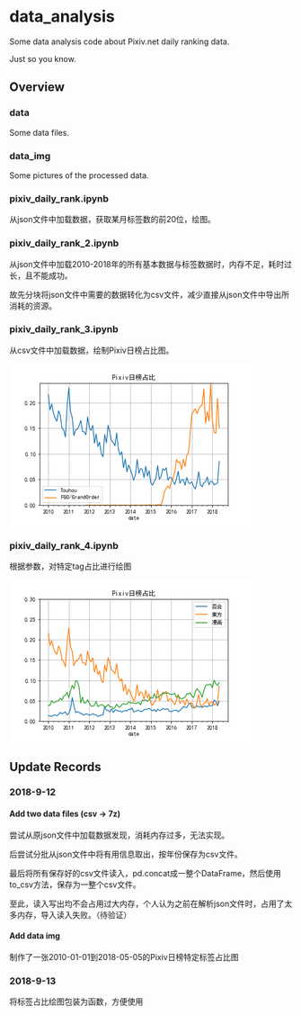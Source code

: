 # data_analysis

Some data analysis code about Pixiv.net daily ranking data.

Just so you know.

## Overview

### data

Some data files.

### data_img

Some pictures of the processed data.

### pixiv_daily_rank.ipynb

从json文件中加载数据，获取某月标签数的前20位，绘图。

### pixiv_daily_rank_2.ipynb

从json文件中加载2010-2018年的所有基本数据与标签数据时，内存不足，耗时过长，且不能成功。

故先分块将json文件中需要的数据转化为csv文件，减少直接从json文件中导出所消耗的资源。


### pixiv_daily_rank_3.ipynb

从csv文件中加载数据，绘制Pixiv日榜占比图。

![](data_img/pixiv_daily_rank_1.png)

### pixiv_daily_rank_4.ipynb

根据参数，对特定tag占比进行绘图

![](data_img/pixiv_daily_rank_2.png)

## Update Records

### 2018-9-12

#### Add two data files (csv -> 7z)

尝试从原json文件中加载数据发现，消耗内存过多，无法实现。

后尝试分批从json文件中将有用信息取出，按年份保存为csv文件。

最后将所有保存好的csv文件读入，pd.concat成一整个DataFrame，然后使用to_csv方法，保存为一整个csv文件。

至此，读入写出均不会占用过大内存，个人认为之前在解析json文件时，占用了太多内存，导入读入失败。（待验证）

#### Add data img

制作了一张2010-01-01到2018-05-05的Pixiv日榜特定标签占比图

### 2018-9-13

将标签占比绘图包装为函数，方便使用